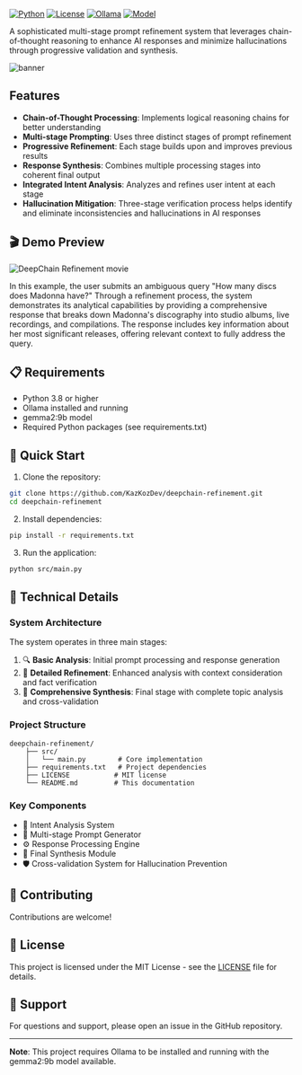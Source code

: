 
[![Python](https://img.shields.io/badge/Python-3.8+-blue.svg)](https://www.python.org)
[![License](https://img.shields.io/badge/License-MIT-green.svg)](LICENSE)
[![Ollama](https://img.shields.io/badge/Ollama-Compatible-orange.svg)](https://ollama.ai)
[![Model](https://img.shields.io/badge/Model-gemma2:9b-purple.svg)](https://ollama.ai)

A sophisticated multi-stage prompt refinement system that leverages chain-of-thought reasoning to enhance AI responses and minimize hallucinations through progressive validation and synthesis.

![banner](https://github.com/user-attachments/assets/958180f9-798a-442c-b93d-4e561358f33e)

## Features

- **Chain-of-Thought Processing**: Implements logical reasoning chains for better understanding
- **Multi-stage Prompting**: Uses three distinct stages of prompt refinement
- **Progressive Refinement**: Each stage builds upon and improves previous results
- **Response Synthesis**: Combines multiple processing stages into coherent final output
- **Integrated Intent Analysis**: Analyzes and refines user intent at each stage
- **Hallucination Mitigation**: Three-stage verification process helps identify and eliminate inconsistencies and hallucinations in AI responses

## 🎬 Demo Preview

![DeepChain Refinement movie](https://github.com/kazkozdev/deepchain-refinement/blob/main/deepchain-refinement-movie.gif)

In this example, the user submits an ambiguous query "How many discs does Madonna have?" Through a refinement process, the system demonstrates its analytical capabilities by providing a comprehensive response that breaks down Madonna's discography into studio albums, live recordings, and compilations. The response includes key information about her most significant releases, offering relevant context to fully address the query.

## 📋 Requirements

- Python 3.8 or higher
- Ollama installed and running
- gemma2:9b model
- Required Python packages (see requirements.txt)

## 🚀 Quick Start

1. Clone the repository:
```bash
git clone https://github.com/KazKozDev/deepchain-refinement.git
cd deepchain-refinement
```

2. Install dependencies:
```bash
pip install -r requirements.txt
```

3. Run the application:
```bash
python src/main.py
```

## 🔧 Technical Details

### System Architecture

The system operates in three main stages:
1. 🔍 **Basic Analysis**: Initial prompt processing and response generation
2. 🔎 **Detailed Refinement**: Enhanced analysis with context consideration and fact verification
3. 🎯 **Comprehensive Synthesis**: Final stage with complete topic analysis and cross-validation

### Project Structure
```
deepchain-refinement/
    ├── src/
    │   └── main.py        # Core implementation
    ├── requirements.txt   # Project dependencies
    ├── LICENSE           # MIT license
    └── README.md         # This documentation
```

### Key Components

- 🧩 Intent Analysis System
- 🔄 Multi-stage Prompt Generator
- ⚙️ Response Processing Engine
- 🎯 Final Synthesis Module
- 🛡️ Cross-validation System for Hallucination Prevention

## 👥 Contributing

Contributions are welcome! 

## 📄 License

This project is licensed under the MIT License - see the [LICENSE](LICENSE) file for details.

## 💬 Support

For questions and support, please open an issue in the GitHub repository.

---

**Note**: This project requires Ollama to be installed and running with the gemma2:9b model available.
